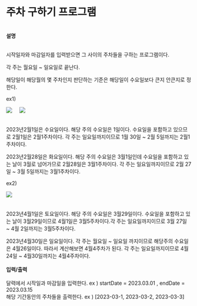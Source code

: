 <h1>주차 구하기 프로그램</h1><br/>
<strong>설명</strong><br/><br/>
<p>시작일자와 마감일자를 입력받으면 그 사이의 주차들을 구하는 프로그램이다.</p>
<p>각 주는 월요일 ~ 일요일로 끝난다. </p>
<p>해당일이 해당월의 몇 주차인지 판단하는 기준은 해당일이 수요일보다 큰지 안큰지로 정한다.</p>

<p>ex1)</p>
<img src="https://github.com/Pinguri/Java-Study/assets/138184563/9d76e1d2-50c6-45fe-8343-c08c26f82957">
&nbsp;&nbsp;&nbsp;
<img src="https://github.com/Pinguri/Java-Study/assets/138184563/a54d8ec2-03bb-42e3-91af-753055e901aa">
<br/><br/>
<p>2023년2월1일은 수요일이다. 해당 주의 수요일은 1일이다. 수요일을 포함하고 있으므로 2월1일은 2월1주차이다. 각 주는 일요일까지이므로 1월 30일 ~ 2월 5일까지는 2월1주차이다.</p>
<p>2023년2월28일은 화요일이다. 해당 주의 수요일은 3월1일인데 수요일을 포함하고 있는 날이 3월로 넘어가므로 2월28일은 3월1주차이다. 각 주는 일요일까지이므로 2월 27일 ~ 3월 5일까지는 3월1주차이다. </p>
<p>ex2)</p>
<img src="https://github.com/Pinguri/Java-Study/assets/138184563/bcee9c65-cbb7-4e6e-8972-55d63b23e7de">&nbsp;&nbsp;&nbsp;<br/><br/>
<p>2023년4월1일은 토요일이다. 해당 주의 수요일은 3월29일이다. 수요일을 포함하고 있는 날이 3월29일이므로 4월1일은 3월5주차이다.각 주는 일요일까지이므로 3월 27일 ~ 4월 2일까지는 3월5주차이다.</p>
<p>2023년4월30일은 일요일이다. 각 주는 월요일 ~ 일요일 까지이므로 해당주의 수요일은 4월26일이다. 따라서 계산해보면 4월4주차가 된다. 각 주는 일요일까지이므로 4월 24일 ~ 4월30일까지는 4월4주차이다.
<br/><br/>
<strong>입력/출력</strong><br/><br/>
달력에서 시작일과 마감일을 입력한다.   ex ) startDate = 2023.03.01 , endDate = 2023.03.15<br/> 
해당 기간동안의 주차들을 출력한다.     ex ) [2023-03-1, 2023-03-2, 2023-03-3]
             
                  
                                       